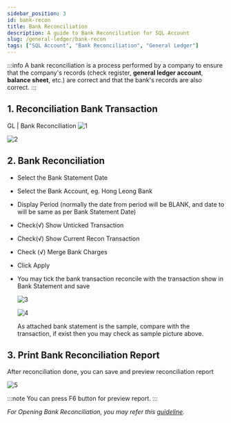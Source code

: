 ```yaml
---
sidebar_position: 3
id: bank-recon
title: Bank Reconciliation
description: A guide to Bank Reconciliation for SQL Account
slug: /general-ledger/bank-recon
tags: ["SQL Account", "Bank Reconciliation", "General Ledger"]
---
```


:::info
A bank reconciliation is a process performed by a company to ensure that the company's records
(check register, **general ledger account**, **balance sheet**, etc.) are correct and that the bank's records
are also correct.
:::

## 1. Reconciliation Bank Transaction

   GL | Bank Reconciliation
   ![1](/img/general-ledger/bank-recon/1.png)

   ![2](/img/general-ledger/bank-recon/2.png)

## 2. Bank Reconciliation

- Select the Bank Statement Date
- Select the Bank Account, eg. Hong Leong Bank
- Display Period (normally the date from period will be BLANK, and date to will be same as per Bank Statement Date)
- Check(√) Show Unticked Transaction
- Check(√) Show Current Recon Transaction
- Check (√) Merge Bank Charges
- Click Apply
- You may tick the bank transaction reconcile with the transaction show in Bank Statement and save

   ![3](/img/general-ledger/bank-recon/3.png)

   ![4](/img/general-ledger/bank-recon/4.png)

   As attached bank statement is the sample, compare with the transaction, if exist then you may check as sample picture above.

## 3. Print Bank Reconciliation Report

After reconciliation done, you can save and preview reconciliation report

![5](/img/general-ledger/bank-recon/5.png)

:::note
You can press F6 button for preview report.
:::

*For Opening Bank Reconciliation, you may refer this [guideline](http://www.sql.com.my/document/sqlacc_docs/PDF/03-05-Opening_Bank_Reconciliation.pdf).*
